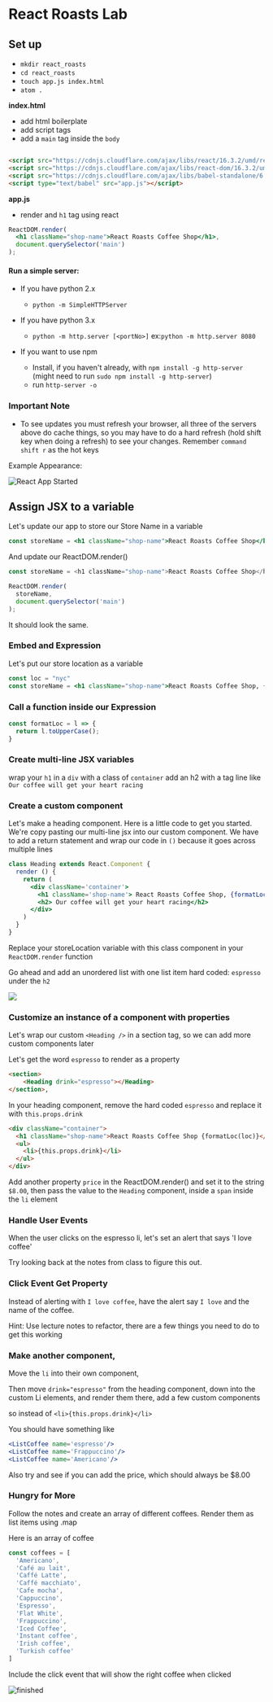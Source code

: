 # React Roasts Lab

## Set up
- `mkdir react_roasts`
- `cd react_roasts `
- `touch app.js index.html`
- `atom .`

**index.html**
- add html boilerplate
- add script tags
- add a `main` tag inside the `body`

```html

<script src="https://cdnjs.cloudflare.com/ajax/libs/react/16.3.2/umd/react.production.min.js"></script>
<script src="https://cdnjs.cloudflare.com/ajax/libs/react-dom/16.3.2/umd/react-dom.production.min.js"></script>
<script src="https://cdnjs.cloudflare.com/ajax/libs/babel-standalone/6.26.0/babel.min.js"></script>
<script type="text/babel" src="app.js"></script>
```

**app.js**

- render and `h1` tag using react

```jsx
ReactDOM.render(
  <h1 className="shop-name">React Roasts Coffee Shop</h1>,
  document.querySelector('main')
);
```

#### Run a simple server:
- If you have python 2.x
  - `python -m SimpleHTTPServer`

- If you have python 3.x
  - `python -m http.server [<portNo>]`
    ex:`python -m http.server 8080`

- If you want to use npm
    - Install, if you haven't already, with `npm install -g http-server` (might need to run `sudo npm install -g http-server`)
    - run `http-server -o`

### Important Note
- To see updates you must refresh your browser, all three of the servers above do cache things, so you may have to do a hard refresh (hold shift key when doing a refresh) to see your changes. Remember `command shift r` as the hot keys

Example Appearance:

![React App Started](https://i.imgur.com/xxeZCEW.png)



## Assign JSX to a variable

Let's update our app to store our Store Name in a variable

```jsx
const storeName = <h1 className="shop-name">React Roasts Coffee Shop</h1>
```

And update our ReactDOM.render()

```js
const storeName = <h1 className="shop-name">React Roasts Coffee Shop</h1>

ReactDOM.render(
  storeName,
  document.querySelector('main')
);
```

It should look the same.

### Embed and Expression

Let's put our store location as a variable

```jsx
const loc = "nyc"
const storeName = <h1 className="shop-name">React Roasts Coffee Shop, {loc}</h1>
```

### Call a function inside our Expression

```jsx
const formatLoc = l => {
  return l.toUpperCase();
}
```

### Create multi-line JSX variables

wrap your `h1` in a `div` with a class of `container`
add an h2  with a tag line like `Our coffee will get your heart racing`


### Create a custom component

Let's make a heading component. Here is a little code to get you started. We're copy pasting our multi-line jsx into our custom component. We have to add a return statement and wrap our code in `()` because it goes across multiple lines

```jsx
class Heading extends React.Component {
  render () {
    return (
      <div className='container'>
        <h1 className='shop-name'> React Roasts Coffee Shop, {formatLoc(loc)}</h1>
        <h2> Our coffee will get your heart racing</h2>
      </div>
    )
  }
}
```

Replace your storeLocation variable with this class component in your `ReactDOM.render` function

Go ahead and add an unordered list with one list item hard coded: `espresso` under the `h2`

![](https://i.imgur.com/G7XGhg9.png)




### Customize an instance of a component with properties

Let's wrap our custom `<Heading />` in a section tag, so we can add more custom components later

Let's get the word `espresso` to render as a property

```html
<section>
    <Heading drink="espresso"></Heading>
</section>,
```



In your heading component, remove the hard coded `espresso` and replace it with `this.props.drink`

```html
<div className="container">
  <h1 className="shop-name">React Roasts Coffee Shop {formatLoc(loc)}</h1>
  <ul>
    <li>{this.props.drink}</li>
  </ul>
</div>
```

Add another property `price` in the ReactDOM.render() and set it to the string `$8.00`, then pass the value to the `Heading` component, inside a `span` inside the `li` element

### Handle User Events

When the user clicks on the espresso li, let's set an alert that says 'I love coffee'

Try looking back at the notes from class to figure this out.


### Click Event Get Property

Instead of alerting with `I love coffee`, have the alert say `I love` and the name of the coffee.

Hint: Use lecture notes to refactor, there are a few things you need to do to get this working

### Make another component,

Move the `li` into their own component,

Then move  `drink="espresso"`  from the heading component, down into the custom Li elements, and render them there, add a few custom components

so instead of `<li>{this.props.drink}</li>`

You should have something like

```jsx
<ListCoffee name='espresso'/>
<ListCoffee name='Frappuccino'/>
<ListCoffee name='Americano'/>
```

Also try and see if you can add the price, which should always be $8.00

### Hungry for More
Follow the notes and create an array of different coffees. Render them as list items using .map

Here is an array of coffee

```js
const coffees = [
  'Americano',
  'Café au lait',
  'Caffé Latte',
  'Caffé macchiato',
  'Cafe mocha',
  'Cappuccino',
  'Espresso',
  'Flat White',
  'Frappuccino',
  'Iced Coffee',
  'Instant coffee',
  'Irish coffee',
  'Turkish coffee'
]
```
Include the click event that will show the right coffee when clicked

![finished](https://i.imgur.com/e5scTtJ.png)
